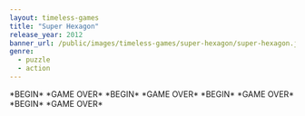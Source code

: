 ```yaml
---
layout: timeless-games
title: "Super Hexagon"
release_year: 2012
banner_url: /public/images/timeless-games/super-hexagon/super-hexagon.jpg
genre:
  - puzzle
  - action
---
```


\*BEGIN\* \*GAME OVER\* \*BEGIN\* \*GAME OVER\* \*BEGIN\* \*GAME OVER\* \*BEGIN\* \*GAME OVER\*

